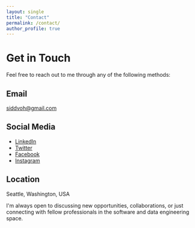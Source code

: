 ```yaml
---
layout: single
title: "Contact"
permalink: /contact/
author_profile: true
---
```


# Get in Touch

Feel free to reach out to me through any of the following methods:

## Email
[siddvoh@gmail.com](mailto:siddvoh@gmail.com)

## Social Media
- [LinkedIn](https://linkedin.com/in/siddvoh)
- [Twitter](https://twitter.com/siddvoh)
- [Facebook](https://facebook.com/siddvoh)
- [Instagram](https://instagram.com/siddvoh)

## Location
Seattle, Washington, USA

I'm always open to discussing new opportunities, collaborations, or just connecting with fellow professionals in the software and data engineering space. 